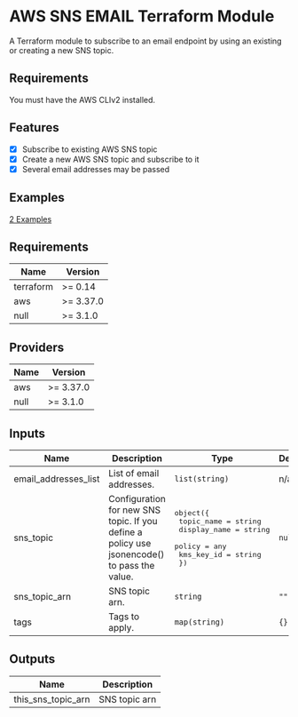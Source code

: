 # AWS SNS EMAIL Terraform Module

A Terraform module to subscribe to an email endpoint by using an existing or creating a new SNS topic.

## Requirements

You must have the AWS CLIv2 installed.

## Features
- [x] Subscribe to existing AWS SNS topic
- [x] Create a new AWS SNS topic and subscribe to it
- [x] Several email addresses may be passed

## Examples

[2 Examples](./examples/main.tf)

<!-- BEGINNING OF PRE-COMMIT-TERRAFORM DOCS HOOK -->
## Requirements

| Name | Version |
|------|---------|
| terraform | >= 0.14 |
| aws | >= 3.37.0 |
| null | >= 3.1.0 |

## Providers

| Name | Version |
|------|---------|
| aws | >= 3.37.0 |
| null | >= 3.1.0 |

## Inputs

| Name | Description | Type | Default | Required |
|------|-------------|------|---------|:--------:|
| email\_addresses\_list | List of email addresses. | `list(string)` | n/a | yes |
| sns\_topic | Configuration for new SNS topic. If you define a policy use jsonencode() to pass the value. | <pre>object({<br>    topic_name   = string<br>    display_name = string<br>    policy       = any<br>    kms_key_id   = string<br>  })</pre> | `null` | no |
| sns\_topic\_arn | SNS topic arn. | `string` | `""` | no |
| tags | Tags to apply. | `map(string)` | `{}` | no |

## Outputs

| Name | Description |
|------|-------------|
| this\_sns\_topic\_arn | SNS topic arn |

<!-- END OF PRE-COMMIT-TERRAFORM DOCS HOOK -->
